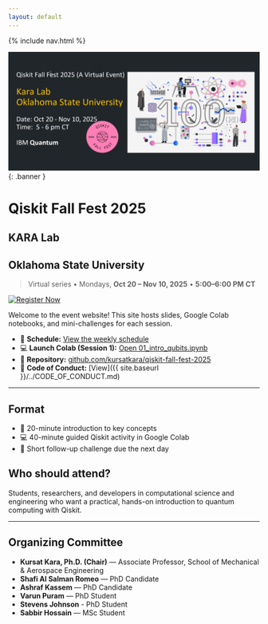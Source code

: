 ```yaml
---
layout: default
---
```


<link rel="stylesheet" href="assets/style.css">

{% include nav.html %}

![Qiskit Fall Fest 2025 Banner](assets/img/banner.jpg){: .banner }

# Qiskit Fall Fest 2025 
## KARA Lab
## Oklahoma State University

> Virtual series • Mondays, **Oct 20 – Nov 10, 2025** • **5:00–6:00 PM CT**

[![Register Now](https://img.shields.io/badge/Register-Qiskit%20Fall%20Fest%202025-brightgreen?style=for-the-badge)](https://forms.gle/QFX9VXnRvjnKLpJN6)

Welcome to the event website! This site hosts slides, Google Colab notebooks, and mini-challenges for each session.

- 📖 **Schedule:** [View the weekly schedule](schedule.md)
- 💻 **Launch Colab (Session 1):** [Open 01_intro_qubits.ipynb](https://colab.research.google.com/github/kursatkara/qiskit-fall-fest-2025/blob/master/notebooks/01_intro_qubits.ipynb)
- 📂 **Repository:** [github.com/kursatkara/qiskit-fall-fest-2025](https://github.com/kursatkara/qiskit-fall-fest-2025)
- 📜 **Code of Conduct:** [View]({{ site.baseurl }}/../CODE_OF_CONDUCT.md)

---

## Format
- 🎤 20-minute introduction to key concepts  
- 💻 40-minute guided Qiskit activity in Google Colab  
- 🧩 Short follow-up challenge due the next day  

## Who should attend?
Students, researchers, and developers in computational science and engineering who want a practical, hands-on introduction to quantum computing with Qiskit.

---

## Organizing Committee

- **Kursat Kara, Ph.D. (Chair)** — Associate Professor, School of Mechanical & Aerospace Engineering  
- **Shafi Al Salman Romeo** — PhD Candidate  
- **Ashraf Kassem** — PhD Candidate  
- **Varun Puram** — PhD Student
- **Stevens Johnson** - PhD Student     
- **Sabbir Hossain** — MSc Student